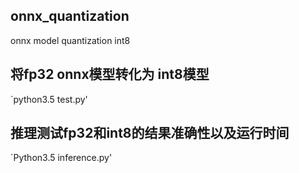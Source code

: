 ## onnx_quantization
onnx model quantization int8
## 将fp32 onnx模型转化为 int8模型
`python3.5 test.py'

## 推理测试fp32和int8的结果准确性以及运行时间
`Python3.5 inference.py'
